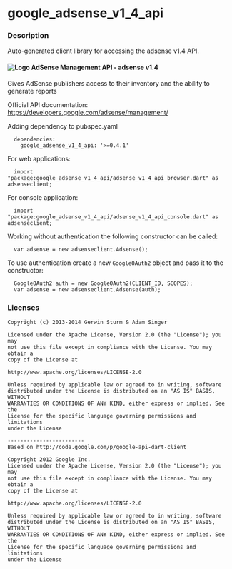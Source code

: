 # google_adsense_v1_4_api

### Description

Auto-generated client library for accessing the adsense v1.4 API.

#### ![Logo](http://www.google.com/images/icons/product/adsense-16.png) AdSense Management API - adsense v1.4

Gives AdSense publishers access to their inventory and the ability to generate reports

Official API documentation: https://developers.google.com/adsense/management/

Adding dependency to pubspec.yaml

```
  dependencies:
    google_adsense_v1_4_api: '>=0.4.1'
```

For web applications:

```
  import "package:google_adsense_v1_4_api/adsense_v1_4_api_browser.dart" as adsenseclient;
```

For console application:

```
  import "package:google_adsense_v1_4_api/adsense_v1_4_api_console.dart" as adsenseclient;
```

Working without authentication the following constructor can be called:

```
  var adsense = new adsenseclient.Adsense();
```

To use authentication create a new `GoogleOAuth2` object and pass it to the constructor:


```
  GoogleOAuth2 auth = new GoogleOAuth2(CLIENT_ID, SCOPES);
  var adsense = new adsenseclient.Adsense(auth);
```

### Licenses

```
Copyright (c) 2013-2014 Gerwin Sturm & Adam Singer

Licensed under the Apache License, Version 2.0 (the "License"); you may 
not use this file except in compliance with the License. You may obtain a 
copy of the License at

http://www.apache.org/licenses/LICENSE-2.0

Unless required by applicable law or agreed to in writing, software
distributed under the License is distributed on an "AS IS" BASIS, WITHOUT
WARRANTIES OR CONDITIONS OF ANY KIND, either express or implied. See the
License for the specific language governing permissions and limitations 
under the License

------------------------
Based on http://code.google.com/p/google-api-dart-client

Copyright 2012 Google Inc.
Licensed under the Apache License, Version 2.0 (the "License"); you may 
not use this file except in compliance with the License. You may obtain a
copy of the License at

http://www.apache.org/licenses/LICENSE-2.0

Unless required by applicable law or agreed to in writing, software
distributed under the License is distributed on an "AS IS" BASIS, WITHOUT
WARRANTIES OR CONDITIONS OF ANY KIND, either express or implied. See the
License for the specific language governing permissions and limitations 
under the License

```
